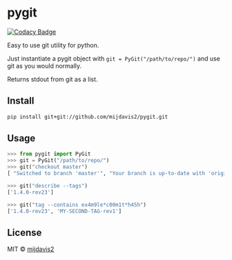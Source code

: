 # pygit
[![Codacy Badge](https://api.codacy.com/project/badge/Grade/439a70b92c114241a7c118020cb229e7)](https://www.codacy.com/app/mdavis/PyGit?utm_source=github.com&amp;utm_medium=referral&amp;utm_content=mijdavis2/PyGit&amp;utm_campaign=Badge_Grade)

Easy to use git utility for python.

Just instantiate a pygit object with ```git = PyGit("/path/to/repo/")``` and use git as you would normally.

Returns stdout from git as a list.

## Install

```bash
pip install git+git://github.com/mijdavis2/pygit.git
```

## Usage

```python
>>> from pygit import PyGit
>>> git = PyGit("/path/to/repo/")
>>> git("checkout master")
[ "Switched to branch 'master'", "Your branch is up-to-date with 'origin/master'."]

>>> git("describe --tags")
['1.4.0-rev23']

>>> git("tag --contains ex4m9le*c00m1t*h4Sh")
['1.4.0-rev23', 'MY-SECOND-TAG-rev1']
```

## License

MIT © [mijdavis2](http://mdavisinsc.com)